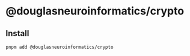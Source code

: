 # @douglasneuroinformatics/crypto

## Install

```shell
pnpm add @douglasneuroinformatics/crypto
```
